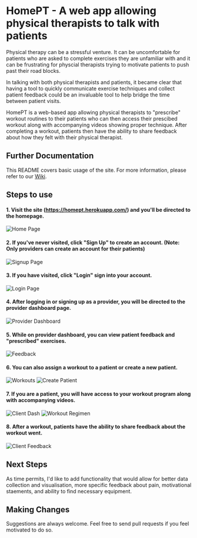 # HomePT - A web app allowing physical therapists to talk with patients

Physical therapy can be a stressful venture. It can be uncomfortable for patients who are asked to complete exercises they are unfamiliar with and it can be frustrating for physcial therapists trying to motivate patients to push past their road blocks.

In talking with both physical therapists and patients, it became clear that having a tool to quickly communicate exercise techniques and collect patient feedback could be an invaluable tool to help bridge the time between patient visits.

HomePT is a web-based app allowing physical therapists to "prescribe" workout routines to their patients who can then access their prescibed workout along with accompanying videos showing proper technique. After completing a workout, patients then have the ability to share feedback about how they felt with their physical therapist.

## Further Documentation

This README covers basic usage of the site. For more information, please
refer to our [Wiki](https://github.com/AFresnedo/frontend-pt/wiki).

## Steps to use

#### 1. Visit the site (https://homept.herokuapp.com/) and you'll be directed to the homepage.

![Home Page](read-me-images/homepage.png)

#### 2. If you've never visited, click "Sign Up" to create an account. (Note: Only providers can create an account for their patients)

![Signup Page](read-me-images/provider-signup.png)

#### 3. If you have visited, click "Login" sign into your account.

![Login Page](read-me-images/main-login.png)

#### 4. After logging in or signing up as a provider, you will be directed to the provider dashboard page.

![Provider Dashboard](read-me-images/provider-dashboard.png)

#### 5. While on provider dashboard, you can view patient feedback and "prescribed" exercises.

![Feedback](read-me-images/feedback.png)
 
#### 6. You can also assign a workout to a patient or create a new patient.

![Workouts](read-me-images/workouts.png)
![Create Patient](read-me-images/create-client.png)

#### 7. If you are a patient, you will have access to your workout program along with accompanying videos.

![Client Dash](read-me-images/client-dash.png)
![Workout Regimen](read-me-images/client-videos.png)

#### 8. After a workout, patients have the ability to share feedback about the workout went.

![Client Feedback](read-me-images/client-feedback.png)


## Next Steps

As time permits, I'd like to add functionality that would allow for better data collection and visualisation, more specific feedback about pain, motivational staements, and ability to find necessary equipment.

## Making Changes
Suggestions are always welcome. Feel free to send pull requests if you feel motivated to do so.
